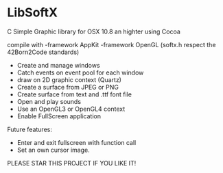 # LibSoftX
C Simple Graphic library for OSX 10.8 an highter using Cocoa

compile with -framework AppKit -framework OpenGL
(softx.h respect the 42Born2Code standards)

- Create and manage windows
- Catch events on event pool for each window
- draw on 2D graphic context (Quartz)
- Create a surface from JPEG or PNG
- Create surface from text and .ttf font file
- Open and play sounds
- Use an OpenGL3 or OpenGL4 context
- Enable FullScreen application

Future features:
- Enter and exit fullscreen with function call
- Set an own cursor image.

PLEASE STAR THIS PROJECT IF YOU LIKE IT!
